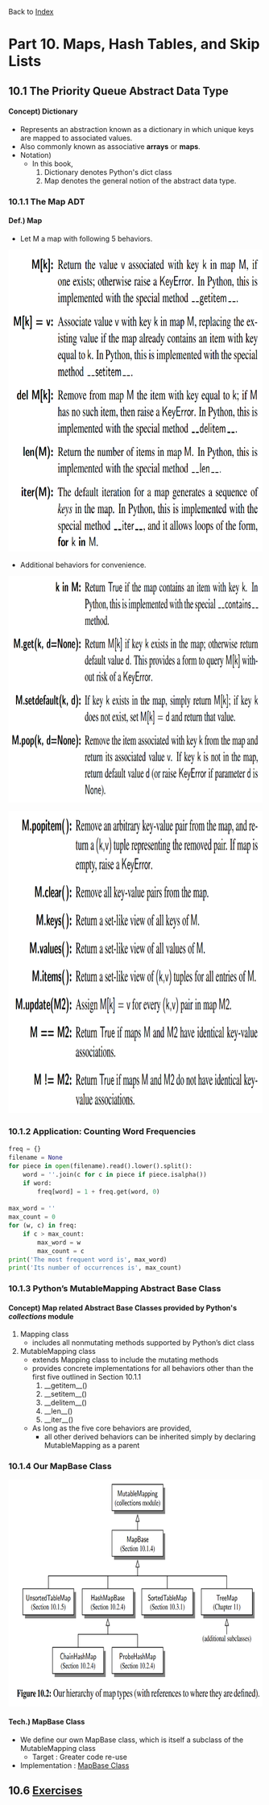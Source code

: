 <div>
    <p>
        Back to <a href="https://github.com/JoonHyeok-hozy-Kim/datastructure_and_algorithm_in_python#readme">Index</a>
    </p>
</div>

# Part 10. Maps, Hash Tables, and Skip Lists
## 10.1 The Priority Queue Abstract Data Type
#### Concept) Dictionary
* Represents an abstraction known as a dictionary in which unique keys are mapped to associated values.
* Also commonly known as associative __arrays__ or __maps__.
* Notation)
  * In this book,
    1. Dictionary denotes Python's dict class
    2. Map denotes the general notion of the abstract data type.

### 10.1.1 The Map ADT
#### Def.) Map
* Let M a map with following 5 behaviors.
<p align="start">
<img src="https://github.com/JoonHyeok-hozy-Kim/datastructure_and_algorithm_in_python/blob/main/Contents/Part10_Maps_Hash_Tables_and_Skip_Lists/images/10_01_01_map_behaviors.png" style="height: 600px;"></img><br/>
</p>

* Additional behaviors for convenience.
<p align="start">
<img src="https://github.com/JoonHyeok-hozy-Kim/datastructure_and_algorithm_in_python/blob/main/Contents/Part10_Maps_Hash_Tables_and_Skip_Lists/images/10_01_02_map_additional_behaviors1.png" style="height: 450px;"></img><br/>
</p>
<p align="start">
<img src="https://github.com/JoonHyeok-hozy-Kim/datastructure_and_algorithm_in_python/blob/main/Contents/Part10_Maps_Hash_Tables_and_Skip_Lists/images/10_01_02_map_additional_behaviors2.png" style="height: 600px;"></img><br/>
</p>

### 10.1.2 Application: Counting Word Frequencies
```python
freq = {}
filename = None
for piece in open(filename).read().lower().split():
    word = ''.join(c for c in piece if piece.isalpha())
    if word:
        freq[word] = 1 + freq.get(word, 0)

max_word = ''
max_count = 0
for (w, c) in freq:
    if c > max_count:
        max_word = w
        max_count = c
print('The most frequent word is', max_word)
print('Its number of occurrences is', max_count)
```

### 10.1.3 Python’s MutableMapping Abstract Base Class
#### Concept) Map related Abstract Base Classes provided by Python's _collections_ module
1. Mapping class
   * includes all nonmutating methods supported by Python’s dict class
2. MutableMapping class
   * extends Mapping class to include the mutating methods
   * provides concrete implementations for all behaviors other than the first five outlined in Section 10.1.1
     1. \_\_getitem__()
     2. \_\_setitem__()
     3. \_\_delitem__()
     4. \_\_len__()
     5. \_\_iter__()
   * As long as the five core behaviors are provided, 
     * all other derived behaviors can be inherited simply by declaring MutableMapping as a parent

### 10.1.4 Our MapBase Class
<p align="start">
<img src="https://github.com/JoonHyeok-hozy-Kim/datastructure_and_algorithm_in_python/blob/main/Contents/Part10_Maps_Hash_Tables_and_Skip_Lists/images/10_01_03_hierarchy_of_to_be_implemented_map_types.png" style="height: 450px;"></img><br/>
</p>

#### Tech.) MapBase Class
* We define our own MapBase class, which is itself a subclass of the MutableMapping class
  * Target : Greater code re-use
* Implementation : <a href="">MapBase Class</a>


## 10.6 <a href="https://github.com/JoonHyeok-hozy-Kim/datastructure_and_algorithm_in_python/blob/main/Contents/Part10_Maps_Hash_Tables_and_Skip_Lists/part10_06_exercises.md">Exercises</a>
